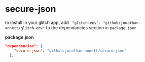 secure-json
===

to install  in your glitch app, add ` "glitch-env": "github:jonathan-annett/glitch-env"` to the dependancies section in `package.json`


**package.json**

```json
"dependencies": {
    "secure-json": "github:jonathan-annett/secure-json" 
  },
```

